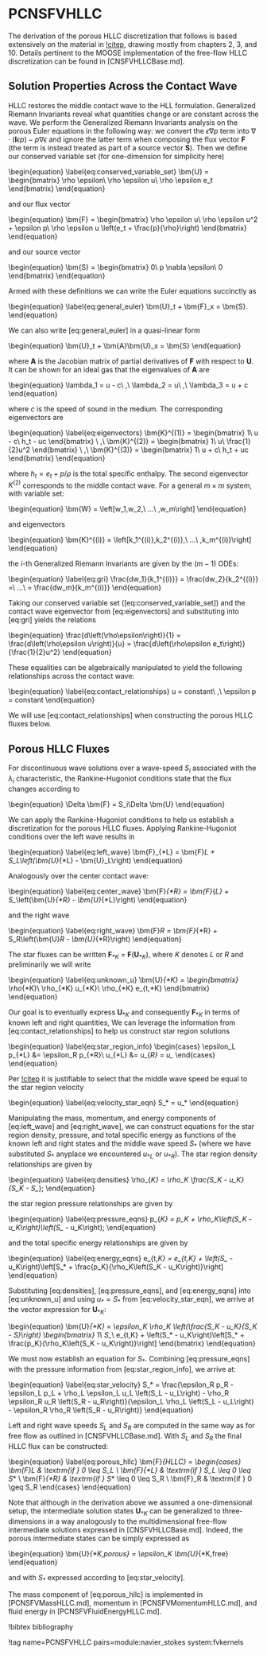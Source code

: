 # PCNSFVHLLC

The derivation of the porous HLLC discretization that follows is based
extensively on the material in [!citep](toro2009riemann), drawing mostly from
chapters 2, 3, and 10. Details pertinent to the MOOSE
implementation of the free-flow
HLLC discretization can be found in [CNSFVHLLCBase.md].

## Solution Properties Across the Contact Wave

HLLC restores the middle contact wave to the HLL formulation. Generalized
Riemann Invariants reveal what quantities change or are constant across the
wave. We perform the Generalized Riemann Invariants analysis on the porous Euler
equations in the following way: we convert the $\epsilon \nabla p$ term into $\nabla
\cdot\left(\bm{I}\epsilon p\right) - p \nabla \epsilon$ and ignore the latter
term when composing the flux vector $\bm{F}$ (the term is instead treated as
part of a source vector $\bm{S}$). Then we define our conserved variable set
(for one-dimension for simplicity here)

\begin{equation}
\label{eq:conserved_variable_set}
\bm{U} =
\begin{bmatrix}
\rho \epsilon\\
\rho \epsilon u\\
\rho \epsilon e_t
\end{bmatrix}
\end{equation}

and our flux vector

\begin{equation}
\bm{F} =
\begin{bmatrix}
\rho \epsilon u\\
\rho \epsilon u^2 + \epsilon p\\
\rho \epsilon u  \left(e_t + \frac{p}{\rho}\right)
\end{bmatrix}
\end{equation}

and our source vector

\begin{equation}
\bm{S} =
\begin{bmatrix}
0\\
p \nabla \epsilon\\
0
\end{bmatrix}
\end{equation}

Armed with these definitions we can write the Euler equations succinctly as

\begin{equation}
\label{eq:general_euler}
\bm{U}_t + \bm{F}_x = \bm{S}.
\end{equation}

We can also write [eq:general_euler] in a quasi-linear form

\begin{equation}
\bm{U}_t + \bm{A}\bm{U}_x = \bm{S}
\end{equation}

where $\bm{A}$ is the Jacobian matrix of partial derivatives of $\bm{F}$ with
respect to $\bm{U}$. It can be shown for an ideal gas that the eigenvalues of $\bm{A}$ are

\begin{equation}
\lambda_1 = u - c\ ,\ \lambda_2 = u\ ,\ \lambda_3 = u + c
\end{equation}

where $c$ is the speed of sound in the medium. The corresponding eigenvectors
are

\begin{equation}
\label{eq:eigenvectors}
\bm{K}^{(1)} =
\begin{bmatrix}
1\\
u - c\\
h_t - uc
\end{bmatrix}
\ ,\ \bm{K}^{(2)} =
\begin{bmatrix}
1\\
u\\
\frac{1}{2}u^2
\end{bmatrix}
\ ,\ \bm{K}^{(3)} =
\begin{bmatrix}
1\\
u + c\\
h_t + uc
\end{bmatrix}
\end{equation}

where $h_t = e_t + p/\rho$ is the total specific enthalpy. The second
eigenvector $K^{(2)}$ corresponds to the middle contact wave. For a general $m
\times m$ system, with variable set:

\begin{equation}
\bm{W} = \left[w_1,w_2,\ ...\ ,w_m\right]
\end{equation}

and eigenvectors

\begin{equation}
\bm{K}^{(i)} = \left[k_1^{(i)},k_2^{(i)},\ ...\ ,k_m^{(i)}\right]
\end{equation}

the $i\text{-th}$
Generalized Riemann Invariants are given by the $\left(m - 1\right)$ ODEs:

\begin{equation}
\label{eq:gri}
\frac{dw_1}{k_1^{(i)}} = \frac{dw_2}{k_2^{(i)}} =\ ...\ = \frac{dw_m}{k_m^{(i)}}
\end{equation}

Taking our conserved variable set ([eq:conserved_variable_set]) and the contact
wave eigenvector from [eq:eigenvectors] and substituting into [eq:gri] yields
the relations

\begin{equation}
\frac{d\left(\rho\epsilon\right)}{1} = \frac{d\left(\rho\epsilon u\right)}{u} =
\frac{d\left(\rho\epsilon e_t\right)}{\frac{1}{2}u^2}
\end{equation}

These equalities can be algebraically manipulated to yield the following
relationships across the contact wave:

\begin{equation}
\label{eq:contact_relationships}
u = constant\ ,\ \epsilon p = constant
\end{equation}

We will use [eq:contact_relationships] when constructing the porous HLLC fluxes
below.

## Porous HLLC Fluxes

For discontinuous wave solutions over a wave-speed $S_i$ associated with the
$\lambda_i$ characteristic, the Rankine-Hugoniot conditions state that the flux
changes according to

\begin{equation}
\Delta \bm{F} = S_i\Delta \bm{U}
\end{equation}

We can apply the Rankine-Hugoniot conditions to help us establish a
discretization for the porous HLLC fluxes. Applying Rankine-Hugoniot conditions
over the left wave results in

\begin{equation}
\label{eq:left_wave}
\bm{F}_{*L} = \bm{F}_L + S_L\left(\bm{U}_{*L} - \bm{U}_L\right)
\end{equation}

Analogously over the center contact wave:

\begin{equation}
\label{eq:center_wave}
\bm{F}_{*R} = \bm{F}_{*L} + S_*\left(\bm{U}_{*R} - \bm{U}_{*L}\right)
\end{equation}

and the right wave

\begin{equation}
\label{eq:right_wave}
\bm{F}_R = \bm{F}_{*R} + S_R\left(\bm{U}_R - \bm{U}_{*R}\right)
\end{equation}

The star fluxes can be written $\bm{F}_{*K}$ = $\bm{F}\left(\bm{U}_{*K}\right)$,
where $K$ denotes $L$ or $R$ and preliminarily we will write

\begin{equation}
\label{eq:unknown_u}
\bm{U}_{*K} =
\begin{bmatrix}
\rho_{*K}\\
\rho_{*K} u_{*K}\\
\rho_{*K} e_{t,*K}
\end{bmatrix}
\end{equation}

Our goal is to eventually express $\bm{U}_{*K}$ and consequently $\bm{F}_{*K}$ in terms of known left and right
quantities, We can leverage the information from [eq:contact_relationships] to help us
construct star region solutions

\begin{equation}
\label{eq:star_region_info}
\begin{cases}
\epsilon_L p_{*L} &= \epsilon_R p_{*R}\\
u_{*L} &= u_{*R} = u_*
\end{cases}
\end{equation}

Per [!citep](toro2009riemann) it is justifiable to select that the middle wave
speed be equal to the star region velocity

\begin{equation}
\label{eq:velocity_star_eqn}
S_* = u_*
\end{equation}

Manipulating the mass, momentum, and energy components of [eq:left_wave] and
[eq:right_wave], we can construct equations for the star region density, pressure, and
total specific energy as functions of the known left and right states and the middle wave
speed $S_*$ (where we have substituted $S_*$ anyplace we encountered $u_{*L}$ or
$u_{*R}$). The star region density relationships are given by

\begin{equation}
\label{eq:densities}
\rho_{*K} = \rho_K \frac{S_K - u_K}{S_K - S_*};
\end{equation}

the star region pressure relationships are given by

\begin{equation}
\label{eq:pressure_eqns}
p_{*K} = p_K + \rho_K\left(S_K - u_K\right)\left(S_* - u_K\right);
\end{equation}

and the total specific energy relationships are given by

\begin{equation}
\label{eq:energy_eqns}
e_{t,*K} = e_{t,K} + \left(S_* -
u_K\right)\left[S_* + \frac{p_K}{\rho_K\left(S_K - u_K\right)}\right]
\end{equation}

Substituting [eq:densities], [eq:pressure_eqns], and [eq:energy_eqns] into
[eq:unknown_u] and
using $u_* = S_*$ from [eq:velocity_star_eqn], we arrive at the vector
expression for $\bm{U}_{*K}$:

\begin{equation}
\bm{U}_{*K} = \epsilon_K \rho_K \left(\frac{S_K - u_K}{S_K - S_*}\right)
\begin{bmatrix}
1\\
S_*\\
e_{t,K} + \left(S_* -
u_K\right)\left[S_* + \frac{p_K}{\rho_K\left(S_K - u_K\right)}\right]
\end{bmatrix}
\end{equation}

We must now establish an equation for $S_*$. Combining [eq:pressure_eqns] with the pressure information from
[eq:star_region_info], we arrive at:

\begin{equation}
\label{eq:star_velocity}
S_* = \frac{\epsilon_R p_R - \epsilon_L p_L + \rho_L \epsilon_L u_L \left(S_L -
u_L\right) - \rho_R \epsilon_R u_R \left(S_R - u_R\right)}{\epsilon_L \rho_L
\left(S_L - u_L\right) - \epsilon_R \rho_R \left(S_R - u_R\right)}
\end{equation}

Left and right wave speeds $S_L$ and $S_R$ are computed in the same way as for
free flow as outlined in [CNSFVHLLCBase.md]. With $S_L$ and $S_R$ the final HLLC
flux can be constructed:

\begin{equation}
\label{eq:porous_hllc}
\bm{F}_{HLLC} =
\begin{cases}
\bm{F}_L & \textrm{if } 0 \leq S_L \\
\bm{F}_{*L} & \textrm{if } S_L \leq 0 \leq S_* \\
\bm{F}_{*R} & \textrm{if } S_* \leq 0 \leq S_R \\
\bm{F}_R & \textrm{if } 0 \geq S_R
\end{cases}
\end{equation}

Note that although in the derivation above we assumed a one-dimensional setup,
the intermediate solution states $\bm{U}_{*K}$ can be generalized to
three-dimensions in a way analogously to the multidimensional free-flow
intermediate solutions expressed in [CNSFVHLLCBase.md]. Indeed, the porous
intermediate states can be simply expressed as

\begin{equation}
\bm{U}_{*K,porous} = \epsilon_K \bm{U}_{*K,free}
\end{equation}

and with  $S_*$ expressed according to [eq:star_velocity].

The mass component of [eq:porous_hllc] is implemented in [PCNSFVMassHLLC.md],
momentum in [PCNSFVMomentumHLLC.md], and fluid energy in
[PCNSFVFluidEnergyHLLC.md].

!bibtex bibliography

!tag name=PCNSFVHLLC pairs=module:navier_stokes system:fvkernels
